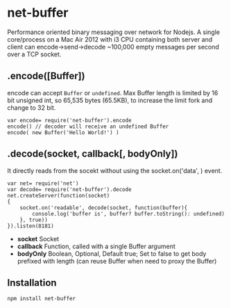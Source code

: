 # net-buffer
Performance oriented binary messaging over network for Nodejs. A single core/process on a Mac Air 2012 with i3 CPU containing both server and client can encode->send->decode ~100,000 empty messages per second over a TCP socket.

## .encode([Buffer])
encode can accept `Buffer` or `undefined`. Max Buffer length is limited by 16 bit unsigned int, so 65,535 bytes (65.5KB), to increase the limit fork and change to 32 bit.
```
var encode= require('net-buffer').encode
encode() // decoder will receive an undefined Buffer
encode( new Buffer('Hello World!') )
```

## .decode(socket, callback[, bodyOnly])
It directly reads from the socekt without using the socket.on('data', ) event.
```
var net= require('net')
var decode= require('net-buffer').decode
net.createServer(function(socket)
{
	socket.on('readable', decode(socket, function(buffer){
	    console.log('buffer is', buffer? buffer.toString(): undefined)
	}, true))
}).listen(8181)
```
* __socket__ Socket
* __callback__ Function, called with a single Buffer argument
* __bodyOnly__ Boolean, Optional, Default true; Set to false to get body prefixed with length (can reuse Buffer when need to proxy the Buffer)

## Installation
```
npm install net-buffer
```